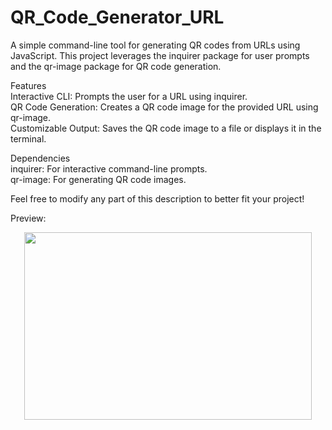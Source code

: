 # QR_Code_Generator_URL



A simple command-line tool for generating QR codes from URLs using JavaScript. This project leverages the inquirer package for user prompts and the qr-image package for QR code generation.<br>

Features<br>
Interactive CLI: Prompts the user for a URL using inquirer.<br>
QR Code Generation: Creates a QR code image for the provided URL using qr-image.<br>
Customizable Output: Saves the QR code image to a file or displays it in the terminal.<br>


Dependencies<br>
inquirer: For interactive command-line prompts.<br>
qr-image: For generating QR code images.<br>

Feel free to modify any part of this description to better fit your project!<br>



Preview:<br>
<p align="center">
  <img width="460" height="300" src="https://github.com/user-attachments/assets/c65fe576-6f89-4a82-9ded-a535770d2005">
</p>

